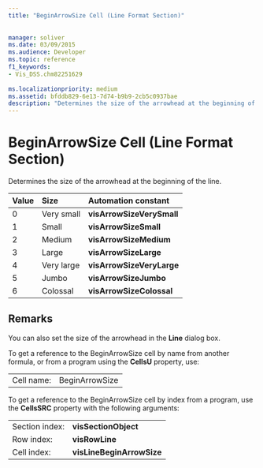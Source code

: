 ```yaml
---
title: "BeginArrowSize Cell (Line Format Section)"
 
 
manager: soliver
ms.date: 03/09/2015
ms.audience: Developer
ms.topic: reference
f1_keywords:
- Vis_DSS.chm82251629
 
ms.localizationpriority: medium
ms.assetid: bfddb829-6e13-7d74-b9b9-2cb5c0937bae
description: "Determines the size of the arrowhead at the beginning of the line."
---
```


# BeginArrowSize Cell (Line Format Section)

Determines the size of the arrowhead at the beginning of the line.
  
|**Value**|**Size**|**Automation constant**|
|:-----|:-----|:-----|
| 0  <br/> | Very small  <br/> |**visArrowSizeVerySmall** <br/> |
| 1  <br/> | Small  <br/> |**visArrowSizeSmall** <br/> |
| 2  <br/> | Medium  <br/> |**visArrowSizeMedium** <br/> |
| 3  <br/> | Large  <br/> |**visArrowSizeLarge** <br/> |
| 4  <br/> | Very large  <br/> |**visArrowSizeVeryLarge** <br/> |
| 5  <br/> | Jumbo  <br/> |**visArrowSizeJumbo** <br/> |
| 6  <br/> | Colossal  <br/> |**visArrowSizeColossal** <br/> |
   
## Remarks

You can also set the size of the arrowhead in the **Line** dialog box. 
  
To get a reference to the BeginArrowSize cell by name from another formula, or from a program using the **CellsU** property, use: 
  
|||
|:-----|:-----|
| Cell name:  <br/> | BeginArrowSize  <br/> |
   
To get a reference to the BeginArrowSize cell by index from a program, use the **CellsSRC** property with the following arguments: 
  
|||
|:-----|:-----|
| Section index:  <br/> |**visSectionObject** <br/> |
| Row index:  <br/> |**visRowLine** <br/> |
| Cell index:  <br/> |**visLineBeginArrowSize** <br/> |
   


